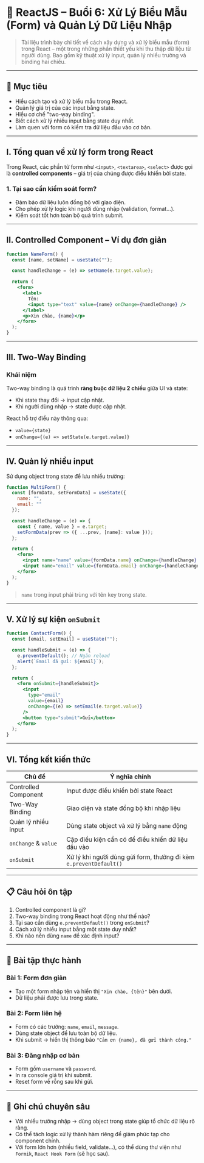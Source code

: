 
# 📘 ReactJS – Buổi 6: Xử Lý Biểu Mẫu (Form) và Quản Lý Dữ Liệu Nhập

> Tài liệu trình bày chi tiết về cách xây dựng và xử lý biểu mẫu (form) trong React – một trong những phần thiết yếu khi thu thập dữ liệu từ người dùng. Bao gồm kỹ thuật xử lý input, quản lý nhiều trường và binding hai chiều.

---

## 🎯 Mục tiêu

- Hiểu cách tạo và xử lý biểu mẫu trong React.
- Quản lý giá trị của các input bằng state.
- Hiểu cơ chế "two-way binding".
- Biết cách xử lý nhiều input bằng state duy nhất.
- Làm quen với form có kiểm tra dữ liệu đầu vào cơ bản.

---

## I. Tổng quan về xử lý form trong React

Trong React, các phần tử form như `<input>`, `<textarea>`, `<select>` được gọi là **controlled components** – giá trị của chúng được điều khiển bởi state.

### 1. Tại sao cần kiểm soát form?

- Đảm bảo dữ liệu luôn đồng bộ với giao diện.
- Cho phép xử lý logic khi người dùng nhập (validation, format...).
- Kiểm soát tốt hơn toàn bộ quá trình submit.

---

## II. Controlled Component – Ví dụ đơn giản

```jsx
function NameForm() {
  const [name, setName] = useState("");

  const handleChange = (e) => setName(e.target.value);

  return (
    <form>
      <label>
        Tên:
        <input type="text" value={name} onChange={handleChange} />
      </label>
      <p>Xin chào, {name}</p>
    </form>
  );
}
```

---

## III. Two-Way Binding

### Khái niệm

Two-way binding là quá trình **ràng buộc dữ liệu 2 chiều** giữa UI và state:
- Khi state thay đổi → input cập nhật.
- Khi người dùng nhập → state được cập nhật.

React hỗ trợ điều này thông qua:
- `value={state}`
- `onChange={(e) => setState(e.target.value)}`

---

## IV. Quản lý nhiều input

Sử dụng object trong state để lưu nhiều trường:

```jsx
function MultiForm() {
  const [formData, setFormData] = useState({
    name: "",
    email: ""
  });

  const handleChange = (e) => {
    const { name, value } = e.target;
    setFormData(prev => ({ ...prev, [name]: value }));
  };

  return (
    <form>
      <input name="name" value={formData.name} onChange={handleChange} />
      <input name="email" value={formData.email} onChange={handleChange} />
    </form>
  );
}
```

> `name` trong input phải trùng với tên key trong state.

---

## V. Xử lý sự kiện `onSubmit`

```jsx
function ContactForm() {
  const [email, setEmail] = useState("");

  const handleSubmit = (e) => {
    e.preventDefault(); // Ngăn reload
    alert(`Email đã gửi: ${email}`);
  };

  return (
    <form onSubmit={handleSubmit}>
      <input
        type="email"
        value={email}
        onChange={(e) => setEmail(e.target.value)}
      />
      <button type="submit">Gửi</button>
    </form>
  );
}
```

---

## VI. Tổng kết kiến thức

| Chủ đề                     | Ý nghĩa chính                                                        |
|----------------------------|----------------------------------------------------------------------|
| Controlled Component       | Input được điều khiển bởi state React                               |
| Two-Way Binding            | Giao diện và state đồng bộ khi nhập liệu                            |
| Quản lý nhiều input        | Dùng state object và xử lý bằng `name` động                         |
| `onChange` & `value`       | Cặp điều kiện cần có để điều khiển dữ liệu đầu vào                   |
| `onSubmit`                 | Xử lý khi người dùng gửi form, thường đi kèm `e.preventDefault()`    |

---

## 📋 Câu hỏi ôn tập

1. Controlled component là gì?
2. Two-way binding trong React hoạt động như thế nào?
3. Tại sao cần dùng `e.preventDefault()` trong `onSubmit`?
4. Cách xử lý nhiều input bằng một state duy nhất?
5. Khi nào nên dùng `name` để xác định input?

---

## 🧪 Bài tập thực hành

### Bài 1: Form đơn giản

- Tạo một form nhập tên và hiển thị `"Xin chào, {tên}"` bên dưới.
- Dữ liệu phải được lưu trong state.

### Bài 2: Form liên hệ

- Form có các trường: `name`, `email`, `message`.
- Dùng state object để lưu toàn bộ dữ liệu.
- Khi submit → hiển thị thông báo `"Cảm ơn {name}, đã gửi thành công."`

### Bài 3: Đăng nhập cơ bản

- Form gồm `username` và `password`.
- In ra console giá trị khi submit.
- Reset form về rỗng sau khi gửi.

---

## 📎 Ghi chú chuyên sâu

- Với nhiều trường nhập → dùng object trong state giúp tổ chức dữ liệu rõ ràng.
- Có thể tách logic xử lý thành hàm riêng để giảm phức tạp cho component chính.
- Với form lớn hơn (nhiều field, validate...), có thể dùng thư viện như `Formik`, `React Hook Form` (sẽ học sau).
